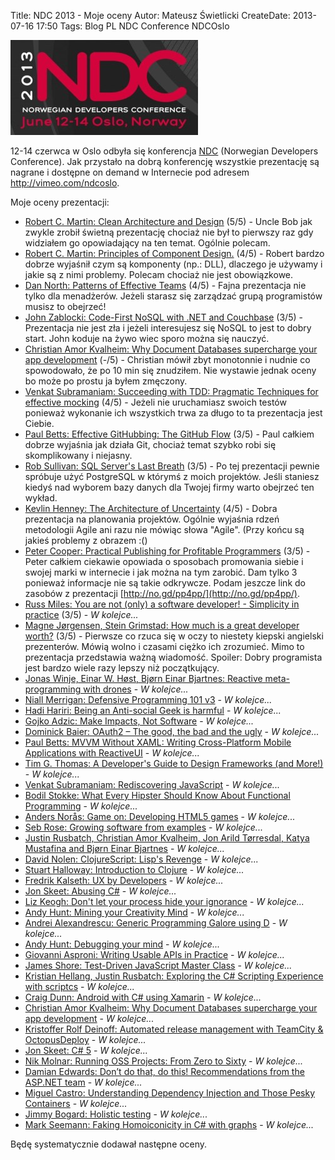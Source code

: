 Title: NDC 2013 - Moje oceny
Autor: Mateusz Świetlicki
CreateDate: 2013-07-16 17:50
Tags:	Blog
		PL
		NDC
		Conference
		NDCOslo

![NDC](/files/NDC_2013_Banner.jpg)

12-14 czerwca w Oslo odbyła się konferencja [NDC](http://www.ndcoslo.com/) (Norwegian Developers Conference). Jak przystało na dobrą konferencję wszystkie prezentację są nagrane i dostępne on demand w Internecie pod adresem <http://vimeo.com/ndcoslo>.

Moje oceny prezentacji:

- [Robert C. Martin: Clean Architecture and Design](http://vimeo.com/68215570) (5/5) - Uncle Bob jak zwykle zrobił świetną prezentację chociaż nie był to pierwszy raz gdy widziałem go opowiadający na ten temat. Ogólnie polecam.
- [Robert C. Martin: Principles of Component Design.](http://vimeo.com/68236438) (4/5) - Robert bardzo dobrze wyjaśnił czym są komponenty (np.: DLL), dlaczego je używamy i jakie są z nimi problemy. Polecam chociaż nie jest obowiązkowe.
- [Dan North: Patterns of Effective Teams](https://vimeo.com/68226771) (4/5) - Fajna prezentacja nie tylko dla menadżerów. Jeżeli starasz się zarządzać grupą programistów musisz to obejrzeć!
- [John Zablocki: Code-First NoSQL with .NET and Couchbase](https://vimeo.com/68378224) (3/5) - Prezentacja nie jest zła i jeżeli interesujesz się NoSQL to jest to dobry start. John koduje na żywo wiec sporo można się nauczyć.
- [Christian Amor Kvalheim: Why Document Databases supercharge your app development](https://vimeo.com/68383316) (-/5) - Christian mówił zbyt monotonnie i nudnie co spowodowało, że po 10 min się znudziłem. Nie wystawie jednak oceny bo może po prostu ja byłem zmęczony.
- [Venkat Subramaniam: Succeeding with TDD: Pragmatic Techniques for effective mocking](https://vimeo.com/68383352) (4/5) - Jeżeli nie uruchamiasz swoich testów ponieważ wykonanie ich wszystkich trwa za długo to ta prezentacja jest Ciebie.
- [Paul Betts: Effective GitHubbing: The GitHub Flow](https://vimeo.com/68378254) (3/5) - Paul całkiem dobrze wyjaśnia jak działa Git, chociaż temat szybko robi się skomplikowany i niejasny.
- [Rob Sullivan: SQL Server's Last Breath](https://vimeo.com/68334905) (3/5) - Po tej prezentacji pewnie spróbuje użyć PostgreSQL w którymś z moich projektów. Jeśli staniesz kiedyś nad wyborem bazy danych dla Twojej firmy warto obejrzeć ten wykład.
- [Kevlin Henney: The Architecture of Uncertainty](https://vimeo.com/68331684) (4/5) - Dobra prezentacja na planowania projektów. Ogólnie wyjaśnia rdzeń metodologii Agile ani razu nie mówiąc słowa "Agile". (Przy końcu są jakieś problemy z obrazem :()
- [Peter Cooper: Practical Publishing for Profitable Programmers](https://vimeo.com/68226816) (3/5) - Peter całkiem ciekawie opowiada o sposobach promowania siebie i swojej marki w internecie i jak można na tym zarobić. Dam tylko 3 ponieważ informacje nie są takie odkrywcze. Podam jeszcze link do zasobów z prezentacji [http://no.gd/pp4pp/](http://no.gd/pp4pp/).
- [Russ Miles: You are not (only) a software developer! - Simplicity in practice](https://vimeo.com/68236436) (3/5) - *W kolejce...*
- [Magne Jørgensen, Stein Grimstad: How much is a great developer worth?](https://vimeo.com/68331761) (3/5) - Pierwsze co rzuca się w oczy to niestety kiepski angielski prezenterów. Mówią wolno i czasami ciężko ich zrozumieć. Mimo to prezentacja przedstawia ważną wiadomość. Spoiler: Dobry programista jest bardzo wiele razy lepszy niż początkujący. 
- [Jonas Winje, Einar W. Høst, Bjørn Einar Bjartnes: Reactive meta-programming with drones](https://vimeo.com/68236538) - *W kolejce...*
- [Niall Merrigan: Defensive Programming 101 v3](https://vimeo.com/68331203) - *W kolejce...*
- [Hadi Hariri: Being an Anti-social Geek is harmful](https://vimeo.com/68327405) - *W kolejce...*
- [Gojko Adzic: Make Impacts, Not Software](https://vimeo.com/68327406) - *W kolejce...*
- [Dominick Baier: OAuth2 – The good, the bad and the ugly](https://vimeo.com/68331687) - *W kolejce...*
- [Paul Betts: MVVM Without XAML: Writing Cross-Platform Mobile Applications with ReactiveUI](https://vimeo.com/68331765) - *W kolejce...*
- [Tim G. Thomas: A Developer's Guide to Design Frameworks (and More!)](https://vimeo.com/68331927) - *W kolejce...*
- [Venkat Subramaniam: Rediscovering JavaScript](https://vimeo.com/68331936) - *W kolejce...*
- [Bodil Stokke: What Every Hipster Should Know About Functional Programming](https://vimeo.com/68331937) - *W kolejce...*
- [Anders Norås: Game on: Developing HTML5 games](https://vimeo.com/68331934) - *W kolejce...*
- [Seb Rose: Growing software from examples](https://vimeo.com/68331935) - *W kolejce...*
- [Justin Rusbatch, Christian Amor Kvalheim, Jon Arild Tørresdal, Katya Mustafina and Bjørn Einar Bjartnes](https://vimeo.com/68331996) - *W kolejce...*
- [David Nolen: ClojureScript: Lisp's Revenge](https://vimeo.com/68334908) - *W kolejce...*
- [Stuart Halloway: Introduction to Clojure](https://vimeo.com/68375202) - *W kolejce...*
- [Fredrik Kalseth: UX by Developers](https://vimeo.com/68320470) - *W kolejce...*
- [Jon Skeet: Abusing C#](https://vimeo.com/68320506) - *W kolejce...*
- [Liz Keogh: Don't let your process hide your ignorance](https://vimeo.com/68320504) - *W kolejce...*
- [Andy Hunt: Mining your Creativity Mind](https://vimeo.com/68375234) - *W kolejce...*
- [Andrei Alexandrescu: Generic Programming Galore using D](https://vimeo.com/68378925) - *W kolejce...*
- [Andy Hunt: Debugging your mind](https://vimeo.com/68378949) - *W kolejce...*
- [Giovanni Asproni: Writing Usable APIs in Practice](https://vimeo.com/68383287) - *W kolejce...*
- [James Shore: Test-Driven JavaScript Master Class](https://vimeo.com/68383288) - *W kolejce...*
- [Kristian Hellang, Justin Rusbatch: Exploring the C# Scripting Experience with scriptcs](https://vimeo.com/68383290) - *W kolejce...*
- [Craig Dunn: Android with C# using Xamarin](https://vimeo.com/68383292) - *W kolejce...*
- [Christian Amor Kvalheim: Why Document Databases supercharge your app development](https://vimeo.com/68383316) - *W kolejce...*
- [Kristoffer Rolf Deinoff: Automated release management with TeamCity & OctopusDeploy](https://vimeo.com/68383404) - *W kolejce...*
- [Jon Skeet: C# 5](https://vimeo.com/68390480) - *W kolejce...*
- [Nik Molnar: Running OSS Projects: From Zero to Sixty](https://vimeo.com/68390481) - *W kolejce...*
- [Damian Edwards: Don’t do that, do this! Recommendations from the ASP.NET team](https://vimeo.com/68390507) - *W kolejce...*
- [Miguel Castro: Understanding Dependency Injection and Those Pesky Containers](https://vimeo.com/68390510) - *W kolejce...*
- [Jimmy Bogard: Holistic testing](https://vimeo.com/68390508) - *W kolejce...*
- [Mark Seemann: Faking Homoiconicity in C# with graphs](https://vimeo.com/68236489) - *W kolejce...*

Będę systematycznie dodawał następne oceny. 